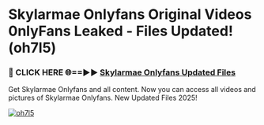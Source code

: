 # Skylarmae Onlyfans Original Videos 0nlyFans Leaked - Files Updated! (oh7l5)

<h3>🔴 CLICK HERE 🌐==►► <a href="https://tinyurl.com/4seja8ks" rel="nofollow">Skylarmae Onlyfans Updated Files</a></h3>

Get Skylarmae Onlyfans and all content. Now you can access all videos and pictures of Skylarmae Onlyfans. New Updated Files 2025!

[![oh7l5](https://i.imgur.com/EWjZXRe.gif)](https://tinyurl.com/4seja8ks)
